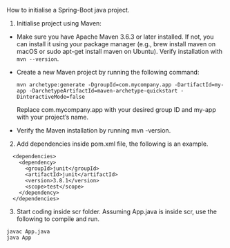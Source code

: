 How to initialise a Spring-Boot java project.

1. Initialise project using Maven:

- Make sure you have Apache Maven 3.6.3 or later installed. If not, you can install it using your package manager (e.g., brew install maven on macOS or sudo apt-get install maven on Ubuntu). Verify installation with `mvn --version`.
- Create a new Maven project by running the following command:

  ```
  mvn archetype:generate -DgroupId=com.mycompany.app -DartifactId=my-app -DarchetypeArtifactId=maven-archetype-quickstart -DinteractiveMode=false
  ```

  Replace com.mycompany.app with your desired group ID and my-app with your project’s name.

- Verify the Maven installation by running mvn -version.

2. Add dependencies inside pom.xml file, the following is an example.

```
  <dependencies>
    <dependency>
      <groupId>junit</groupId>
      <artifactId>junit</artifactId>
      <version>3.8.1</version>
      <scope>test</scope>
    </dependency>
  </dependencies>
```

3. Start coding inside scr folder. Assuming App.java is inside scr, use the following to compile and run.

```
javac App.java
java App
```

